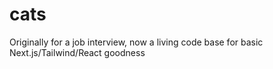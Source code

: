 # cats
Originally for a job interview, now a living code base for basic Next.js/Tailwind/React goodness
